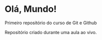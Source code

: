 # Olá, Mundo!
 Primeiro repositório do curso de Git e Github

Repositório criado durante uma aula ao vivo.
